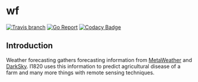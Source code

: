 # wf
[![Travis branch](https://img.shields.io/travis/com/I1820/wf/master.svg?style=flat-square)](https://travis-ci.com/I1820/wf)
[![Go Report](https://goreportcard.com/badge/github.com/I1820/wf?style=flat-square)](https://goreportcard.com/report/github.com/I1820/wf)
[![Codacy Badge](https://api.codacy.com/project/badge/Grade/f19815f948a2429b8dbf7b5f87ee83ab)](https://www.codacy.com/app/i1820/wf?utm_source=github.com&amp;utm_medium=referral&amp;utm_content=I1820/wf&amp;utm_campaign=Badge_Grade)

## Introduction
Weather forecasting gathers forecasting information from [MetaWeather](https://www.metaweather.com/) and [DarkSky](https://darksky.net).
I1820 uses this information to predict agricultural disease of a farm and many more things with remote sensing techniques.
